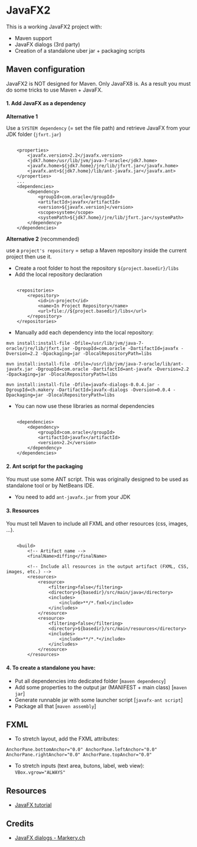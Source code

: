 # JavaFX2 

This is a working JavaFX2 project with:
* Maven support
* JavaFX dialogs (3rd party)
* Creation of a standalone uber jar + packaging scripts


## Maven configuration

JavaFX2 is NOT designed for Maven. Only JavaFX8 is. 
As a result you must do some tricks to use Maven + JavaFX.

#### 1. Add JavaFX as a dependency

**Alternative 1** 

Use a `SYSTEM dependency` (= set the file path) and retrieve JavaFX from your JDK folder (`jfxrt.jar`)

```
  
    <properties>
        <javafx.version>2.2</javafx.version>
        <jdk7.home>/usr/lib/jvm/java-7-oracle</jdk7.home>
        <javafx.home>${jdk7.home}/jre/lib/jfxrt.jar</javafx.home>
        <javafx.ant>${jdk7.home}/lib/ant-javafx.jar</javafx.ant>      
    </properties>
    ...
    <dependencies>
        <dependency>
            <groupId>com.oracle</groupId>
            <artifactId>javafx</artifactId>
            <version>${javafx.version}</version>
            <scope>system</scope>
            <systemPath>${jdk7.home}/jre/lib/jfxrt.jar</systemPath>
        </dependency>
    </dependencies>
```
  
**Alternative 2** (recommended)

use a `project's repository` = setup a Maven repository inside the current project then use it. 

* Create a root folder to host the repository `${project.basedir}/libs` 
* Add the local repository declaration 
```

    <repositories>
        <repository>
            <id>in-project</id>
            <name>In Project Repository</name>
            <url>file://${project.basedir}/libs</url>
        </repository>
    </repositories>
```

* Manually add each dependency into the local repository:

`mvn install:install-file -Dfile=/usr/lib/jvm/java-7-oracle/jre/lib/jfxrt.jar -DgroupId=com.oracle -DartifactId=javafx -Dversion=2.2 -Dpackaging=jar -DlocalRepositoryPath=libs`

`mvn install:install-file -Dfile=/usr/lib/jvm/java-7-oracle/lib/ant-javafx.jar -DgroupId=com.oracle -DartifactId=ant-javafx -Dversion=2.2 -Dpackaging=jar -DlocalRepositoryPath=libs` 

`mvn install:install-file -Dfile=javafx-dialogs-0.0.4.jar -DgroupId=ch.makery -DartifactId=javafx-dialogs -Dversion=0.0.4 -Dpackaging=jar -DlocalRepositoryPath=libs` 


* You can now use these libraries as normal dependencies
```

    <dependencies>
        <dependency>
            <groupId>com.oracle</groupId>
            <artifactId>javafx</artifactId>
            <version>2.2</version>
        </dependency>
    </dependencies>
```   




#### 2. Ant script for the packaging

You must use some ANT script. This was originally designed to be used as standalone tool or by NetBeans IDE.

* You need to add `ant-javafx.jar` from your JDK


#### 3. Resources

You must tell Maven to include all FXML and other resources (css, images, ...). 
```

    <build>
        <!-- Artifact name -->
        <finalName>diffing</finalName>
        
        <!-- Include all resources in the output artifact (FXML, CSS, images, etc.) -->
        <resources>
            <resource>
                <filtering>false</filtering>
                <directory>${basedir}/src/main/java</directory>
                <includes>
                    <include>**/*.fxml</include>
                </includes>
            </resource>
            <resource>
                <filtering>false</filtering>
                <directory>${basedir}/src/main/resources</directory>
                <includes>
                    <include>**/*.*</include>
                </includes>
            </resource>
        </resources>
```

#### 4. To create a standalone you have:

* Put all dependencies into dedicated folder [`maven dependency`]
* Add some properties to the output jar (MANIFEST + main class) [`maven jar`]
* Generate runnable jar with some launcher script [`javafx-ant script`]
* Package all that [`maven assembly`]
 


## FXML

* To stretch layout, add the FXML attributes: 

`AnchorPane.bottomAnchor="0.0" AnchorPane.leftAnchor="0.0" AnchorPane.rightAnchor="0.0" AnchorPane.topAnchor="0.0"`
  
  
* To stretch inputs (text area, butons, label, web view): `VBox.vgrow="ALWAYS"`
    
    
    
## Resources
* [JavaFX tutorial](http://code.makery.ch/library/javafx-8-tutorial/part1/)



## Credits
* [JavaFX dialogs - Markery.ch](http://code.makery.ch/blog/javafx-2-dialogs/)

    